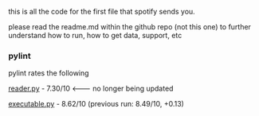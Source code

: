 this is all the code for the first file that spotify sends you. 

please read the readme.md within the github repo (not this one) to further understand how to run, how to get data, support, etc

### pylint
pylint rates the following

[reader.py](https://github.com/countervolts/Spotify-Stats-Calculator/blob/main/Non-Extended%20listening%20code/reader.py) - 7.30/10 <--- no longer being updated

[executable.py](https://github.com/countervolts/Spotify-Stats-Calculator/blob/main/Non-Extended%20listening%20code/executable/src/executable.py) - 8.62/10 (previous run: 8.49/10, +0.13)
